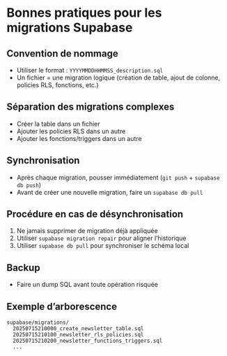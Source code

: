 # Bonnes pratiques pour les migrations Supabase

## Convention de nommage
- Utiliser le format : `YYYYMMDDHHMMSS_description.sql`
- Un fichier = une migration logique (création de table, ajout de colonne, policies RLS, fonctions, etc.)

## Séparation des migrations complexes
- Créer la table dans un fichier
- Ajouter les policies RLS dans un autre
- Ajouter les fonctions/triggers dans un autre

## Synchronisation
- Après chaque migration, pousser immédiatement (`git push` + `supabase db push`)
- Avant de créer une nouvelle migration, faire un `supabase db pull`

## Procédure en cas de désynchronisation
1. Ne jamais supprimer de migration déjà appliquée
2. Utiliser `supabase migration repair` pour aligner l’historique
3. Utiliser `supabase db pull` pour synchroniser le schéma local

## Backup
- Faire un dump SQL avant toute opération risquée

## Exemple d’arborescence
```
supabase/migrations/
  20250715210000_create_newsletter_table.sql
  20250715210100_newsletter_rls_policies.sql
  20250715210200_newsletter_functions_triggers.sql
  ...
``` 